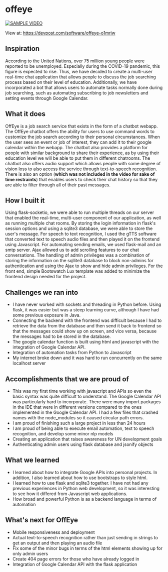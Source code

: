# offeye
[![SAMPLE VIDEO](https://img.youtube.com/vi/n1DdqmoTcWY/0.jpg)](https://www.youtube.com/watch?v=n1DdqmoTcWY)

View at: https://devpost.com/software/offeye-o1mriw

## Inspiration
According to the United Nations, over 75 million young people were reported to be unemployed. Especially during the COVID-19 pandemic, this figure is expected to rise. Thus, we have decided to create a multi-user real-time chat application that allows people to discuss the job searching process based on their level of education. Additionally, we have incorporated a bot that allows users to automate tasks normally done during job searching, such as automating subscribing to job newsletters and setting events through Google Calendar.

## What it does
OffEye is a job search service that exists in the form of a chatbot webapp. The OffEye chatbot offers the ability for users to use command words to customize the job search according to their personal circumstances. When the user sees an event or job of interest, they can add it to their google calendar within the webapp. The chatbot also provides a platform for people with similar background to share their experience, as by using their education level we will be able to put them in different chatrooms. The chatbot also offers audio support which allows people with some degree of vision loss to also access the service through text-to-speech recognition. There is also an option (**which was not included in the video for sake of time restraints**) that enables users to check their chat history so that they are able to filter through all of their past messages.

## How I built it
Using flask-socketio, we were able to run multiple threads on our server that enabled the real-time, multi-user component of our application, as well as running multiple chat rooms. By storing the login information in flask's session options and using a sqlite3 database, we were able to store the user's message. For speech to text recognition, I used the gTTS software that converted text to speech audio files and then played it on the frontend using Javascript. For automating sending emails, we used flask-mail and an smtp server. Ajax allowed us to add scrolling features to our chat conversations. The handling of admin privileges was a combination of storing the information on the sqllite3 database to block non-admins for authentication and using the Ajax to show and hide admin privileges. For the front end, simple Bootswatch Lux template was added to minimize the frontend design needed for the project.

## Challenges we ran into
* I have never worked with sockets and threading in Python before. Using flask, it was easier but was a steep learning curve, although I have had some previous exposure in Java.
* Connecting the backend with the frontend was difficult because I had to retrieve the data from the database and then send it back to frontend so that the messages could show up on screen, and vice versa, because the messages had to be stored in the database.
* The google calendar function is built using html and javascript with the integration of Google Calendar API. 
* Integration of automation tasks from Python to Javascript
* My internet broke down and it was hard to run concurrently on the same localhost server 

## Accomplishments that we are proud of
* This was my first time working with javascript and APIs so even the basic syntax was quite difficult to understand. The Google Calendar API was particularly hard to incorporate. There were many import packages in the IDE that were in different versions compared to the ones implemented in the Google Calendar API. I had a few files that crashed names with the node_modules so it caused circular path errors.  
* I am proud of finishing such a large project in less than 24 hours
* I am proud of being able to execute email automation, text to speech recognition, and develop some minor nlp models
* Creating an application that raises awareness for UN development goals
* Authenticating admin users using flask database and jsonify objects

## What we learned
* I learned about how to integrate Google APIs into personal projects. In addition, I also learned about how to use bootstraps to style html. 
* I learned how to use flask and sqlite3 together. I have not had any previous experiences in Python web development, so it was interesting to see how it differed from Javascript web applications.
* How broad and powerful Python is as a backend language in terms of automation

## What's next for OffEye
* Mobile responsiveness and deployment
* Actual text-to-speech recognition rather than just sending in strings to get an output and then playing an audio file
* Fix some of the minor bugs in terms of the html elements showing up for only admin users
* Create 404 page errors for those who have already logged in
* Integration of Google Calendar API with the flask application
